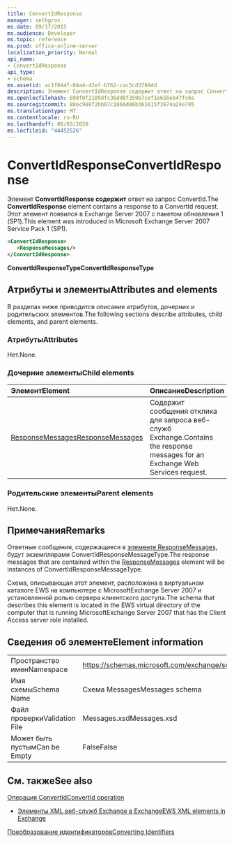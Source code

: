 ```yaml
---
title: ConvertIdResponse
manager: sethgros
ms.date: 09/17/2015
ms.audience: Developer
ms.topic: reference
ms.prod: office-online-server
localization_priority: Normal
api_name:
- ConvertIdResponse
api_type:
- schema
ms.assetid: ac1f044f-04a4-42ef-b762-cac5cd37894d
description: Элемент ConvertIdResponse содержит ответ на запрос ConvertId. Этот элемент появился в Exchange Server 2007 с пакетом обновления 1 (SP1).
ms.openlocfilehash: 690f0f2109dfc36dd8f359b7cef1e65beb47fc6e
ms.sourcegitcommit: 88ec988f2bb67c1866d06b361615f3674a24e795
ms.translationtype: MT
ms.contentlocale: ru-RU
ms.lasthandoff: 06/03/2020
ms.locfileid: "44452526"
---
```

# <a name="convertidresponse"></a><span data-ttu-id="07788-104">ConvertIdResponse</span><span class="sxs-lookup"><span data-stu-id="07788-104">ConvertIdResponse</span></span>

<span data-ttu-id="07788-105">Элемент **ConvertIdResponse содержит** ответ на запрос ConvertId.</span><span class="sxs-lookup"><span data-stu-id="07788-105">The **ConvertIdResponse** element contains a response to a ConvertId request.</span></span> <span data-ttu-id="07788-106">Этот элемент появился в Exchange Server 2007 с пакетом обновления 1 (SP1).</span><span class="sxs-lookup"><span data-stu-id="07788-106">This element was introduced in Microsoft Exchange Server 2007 Service Pack 1 (SP1).</span></span> 
  
```xml
<ConvertIdResponse>
   <ResponseMessages/>
</ConvertIdResponse>
```

 <span data-ttu-id="07788-107">**ConvertIdResponseType**</span><span class="sxs-lookup"><span data-stu-id="07788-107">**ConvertIdResponseType**</span></span>
## <a name="attributes-and-elements"></a><span data-ttu-id="07788-108">Атрибуты и элементы</span><span class="sxs-lookup"><span data-stu-id="07788-108">Attributes and elements</span></span>

<span data-ttu-id="07788-109">В разделах ниже приводится описание атрибутов, дочерних и родительских элементов.</span><span class="sxs-lookup"><span data-stu-id="07788-109">The following sections describe attributes, child elements, and parent elements.</span></span>
  
### <a name="attributes"></a><span data-ttu-id="07788-110">Атрибуты</span><span class="sxs-lookup"><span data-stu-id="07788-110">Attributes</span></span>

<span data-ttu-id="07788-111">Нет.</span><span class="sxs-lookup"><span data-stu-id="07788-111">None.</span></span>
  
### <a name="child-elements"></a><span data-ttu-id="07788-112">Дочерние элементы</span><span class="sxs-lookup"><span data-stu-id="07788-112">Child elements</span></span>

|<span data-ttu-id="07788-113">**Элемент**</span><span class="sxs-lookup"><span data-stu-id="07788-113">**Element**</span></span>|<span data-ttu-id="07788-114">**Описание**</span><span class="sxs-lookup"><span data-stu-id="07788-114">**Description**</span></span>|
|:-----|:-----|
|[<span data-ttu-id="07788-115">ResponseMessages</span><span class="sxs-lookup"><span data-stu-id="07788-115">ResponseMessages</span></span>](responsemessages.md) <br/> |<span data-ttu-id="07788-116">Содержит сообщения отклика для запроса веб-служб Exchange.</span><span class="sxs-lookup"><span data-stu-id="07788-116">Contains the response messages for an Exchange Web Services request.</span></span>  <br/> |
   
### <a name="parent-elements"></a><span data-ttu-id="07788-117">Родительские элементы</span><span class="sxs-lookup"><span data-stu-id="07788-117">Parent elements</span></span>

<span data-ttu-id="07788-118">Нет.</span><span class="sxs-lookup"><span data-stu-id="07788-118">None.</span></span>
  
## <a name="remarks"></a><span data-ttu-id="07788-119">Примечания</span><span class="sxs-lookup"><span data-stu-id="07788-119">Remarks</span></span>

<span data-ttu-id="07788-120">Ответные сообщения, содержащиеся в [элементе ResponseMessages,](responsemessages.md) будут экземплярами ConvertIdResponseMessageType.</span><span class="sxs-lookup"><span data-stu-id="07788-120">The response messages that are contained within the [ResponseMessages](responsemessages.md) element will be instances of ConvertIdResponseMessageType.</span></span> 
  
<span data-ttu-id="07788-121">Схема, описывающая этот элемент, расположена в виртуальном каталоге EWS на компьютере с MicrosoftExchange Server 2007 и установленной ролью сервера клиентского доступа.</span><span class="sxs-lookup"><span data-stu-id="07788-121">The schema that describes this element is located in the EWS virtual directory of the computer that is running MicrosoftExchange Server 2007 that has the Client Access server role installed.</span></span>
  
## <a name="element-information"></a><span data-ttu-id="07788-122">Сведения об элементе</span><span class="sxs-lookup"><span data-stu-id="07788-122">Element information</span></span>

|||
|:-----|:-----|
|<span data-ttu-id="07788-123">Пространство имен</span><span class="sxs-lookup"><span data-stu-id="07788-123">Namespace</span></span>  <br/> |https://schemas.microsoft.com/exchange/services/2006/messages  <br/> |
|<span data-ttu-id="07788-124">Имя схемы</span><span class="sxs-lookup"><span data-stu-id="07788-124">Schema Name</span></span>  <br/> |<span data-ttu-id="07788-125">Схема Messages</span><span class="sxs-lookup"><span data-stu-id="07788-125">Messages schema</span></span>  <br/> |
|<span data-ttu-id="07788-126">Файл проверки</span><span class="sxs-lookup"><span data-stu-id="07788-126">Validation File</span></span>  <br/> |<span data-ttu-id="07788-127">Messages.xsd</span><span class="sxs-lookup"><span data-stu-id="07788-127">Messages.xsd</span></span>  <br/> |
|<span data-ttu-id="07788-128">Может быть пустым</span><span class="sxs-lookup"><span data-stu-id="07788-128">Can be Empty</span></span>  <br/> |<span data-ttu-id="07788-129">False</span><span class="sxs-lookup"><span data-stu-id="07788-129">False</span></span>  <br/> |
   
## <a name="see-also"></a><span data-ttu-id="07788-130">См. также</span><span class="sxs-lookup"><span data-stu-id="07788-130">See also</span></span>



[<span data-ttu-id="07788-131">Операция ConvertId</span><span class="sxs-lookup"><span data-stu-id="07788-131">ConvertId operation</span></span>](convertid-operation.md)


- [<span data-ttu-id="07788-132">Элементы XML веб-служб Exchange в Exchange</span><span class="sxs-lookup"><span data-stu-id="07788-132">EWS XML elements in Exchange</span></span>](ews-xml-elements-in-exchange.md)


[<span data-ttu-id="07788-133">Преобразование идентификаторов</span><span class="sxs-lookup"><span data-stu-id="07788-133">Converting Identifiers</span></span>](https://msdn.microsoft.com/library/a5391746-b6ef-4f48-8fc8-8255258651aa%28Office.15%29.aspx)

